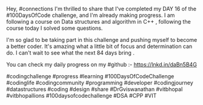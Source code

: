 Hey, #connections I'm thrilled to share that I've completed my DAY 16 of the #100DaysOfCode challenge, and I'm already making progress. I am following a course on Data structures and algorithm in C++ , following the course today I solved some questions.

I'm so glad to be taking part in this challenge and pushing myself to become a better coder. It's amazing what a little bit of focus and determination can do. I can't wait to see what the next 84 days bring .

You can check my daily progress on my #github :- https://lnkd.in/daBn5B4G

#codingchallenge #progress #learning #100DaysOfCodeChallenge #codinglife #codingcommunity #programming #developer #codingjourney #datastructures #coding #design #share #DrGviswanathan #vitbhopal #vitbhopallions #100daysofcodechallenge
#DSA #CPP #VIT
    


